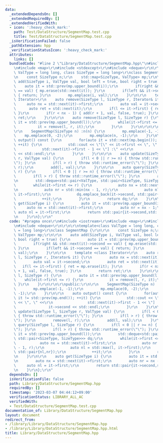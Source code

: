 ```yaml
---
data:
  _extendedDependsOn: []
  _extendedRequiredBy: []
  _extendedVerifiedWith:
  - icon: ':heavy_check_mark:'
    path: Test/DataStructure/SegmentMap.test.cpp
    title: Test/DataStructure/SegmentMap.test.cpp
  _isVerificationFailed: false
  _pathExtension: hpp
  _verificationStatusIcon: ':heavy_check_mark:'
  attributes:
    links: []
  bundledCode: "#line 2 \"Library/DataStructure/SegmentMap.hpp\"\n#include <iostream>\r\
    \n#include <map>\r\n#include <stdexcept>\r\n#include <deque>\r\n\r\n\r\ntemplate<class\
    \ ValType = long long, class SizeType = long long>\r\nclass SegmentMap {\r\n\r\
    \n    const SizeType n;\r\n    std::map<SizeType, ValType> mp;\r\n\r\n    auto\
    \ add(SizeType i, ValType val, bool left = true, bool right = true) {\r\n    \
    \    auto it = std::prev(mp.upper_bound(i));\r\n        if(right && std::next(it)->second\
    \ == val) { mp.erase(std::next(it)); }\r\n        if(left && it->second == val)\
    \ { return; }\r\n        mp.emplace(i, val);\r\n    }\r\n\r\n    template <class\
    \ Iterator>\r\n    auto remove(SizeType l, SizeType r, Iterator& it) {\r\n   \
    \     auto nx = std::next(it)->first;\r\n        auto val = it->second;\r\n  \
    \      auto ret = std::next(it);\r\n        if(l <= it->first) { ret = mp.erase(it);\
    \ }\r\n        if(r < nx - 1) { add(r + 1, val, false, true); }\r\n        return\
    \ ret;\r\n    }\r\n\r\n    auto remove(SizeType l, SizeType r) {\r\n        auto\
    \ it = std::prev(mp.upper_bound(l));\r\n        while(it->first <= r) {\r\n  \
    \          it = remove(l, r, it);\r\n        }\r\n    }\r\n\r\n\r\npublic:\r\n\
    \r\n    SegmentMap(SizeType n) :n(n) {\r\n        mp.emplace(-1, -1);\r\n    \
    \    mp.emplace(0, -2);\r\n        mp.emplace(n, -1);\r\n    }\r\n\r\n    auto\
    \ output() const {\r\n        for(auto it = std::next(mp.begin()); it != std::prev(mp.end());\
    \ ++it) {\r\n            std::cout << \"[\" << it->first << \", \" <<\r\n    \
    \            std::next(it)->first - 1 << \"] :\" <<\r\n                it->second\
    \ << std::endl;\r\n        }\r\n    }\r\n\r\n    auto update(SizeType l, SizeType\
    \ r, ValType val) {\r\n        if(l < 0 || r >= n) { throw std::runtime_error(\"\
    \"); }\r\n        if(l > r) { throw std::runtime_error(\"\"); }\r\n        remove(l,\
    \ r);\r\n        add(l, val);\r\n    }\r\n\r\n    auto query(SizeType l, SizeType\
    \ r) {\r\n        if(l < 0 || r >= n) { throw std::runtime_error(\"\"); }\r\n\
    \        if(l > r) { throw std::runtime_error(\"\"); }\r\n        auto it = std::prev(mp.upper_bound(l));\r\
    \n        std::deque<std::pair<ValType, std::pair<SizeType, SizeType>>> dq;\r\n\
    \        while(it->first <= r) {\r\n            auto nx = std::next(it)->first;\r\
    \n            auto nr = std::min(nx - 1, r);\r\n            auto nl = std::max(l,\
    \ it->first);\r\n            dq.emplace_back(it->second, std::pair{nl,nr});\r\n\
    \            ++it;\r\n        }\r\n        return dq;\r\n    }\r\n\r\n    auto\
    \ get(SizeType i) {\r\n        auto it = std::prev(mp.upper_bound(i));\r\n   \
    \     auto nx = std::next(it)->first;\r\n        auto nr = nx - 1;\r\n       \
    \ auto nl = it->first;\r\n        return std::pair{it->second,std::pair{nl,nr}};\r\
    \n    }\r\n};\r\n"
  code: "#pragma once\r\n#include <iostream>\r\n#include <map>\r\n#include <stdexcept>\r\
    \n#include <deque>\r\n\r\n\r\ntemplate<class ValType = long long, class SizeType\
    \ = long long>\r\nclass SegmentMap {\r\n\r\n    const SizeType n;\r\n    std::map<SizeType,\
    \ ValType> mp;\r\n\r\n    auto add(SizeType i, ValType val, bool left = true,\
    \ bool right = true) {\r\n        auto it = std::prev(mp.upper_bound(i));\r\n\
    \        if(right && std::next(it)->second == val) { mp.erase(std::next(it));\
    \ }\r\n        if(left && it->second == val) { return; }\r\n        mp.emplace(i,\
    \ val);\r\n    }\r\n\r\n    template <class Iterator>\r\n    auto remove(SizeType\
    \ l, SizeType r, Iterator& it) {\r\n        auto nx = std::next(it)->first;\r\n\
    \        auto val = it->second;\r\n        auto ret = std::next(it);\r\n     \
    \   if(l <= it->first) { ret = mp.erase(it); }\r\n        if(r < nx - 1) { add(r\
    \ + 1, val, false, true); }\r\n        return ret;\r\n    }\r\n\r\n    auto remove(SizeType\
    \ l, SizeType r) {\r\n        auto it = std::prev(mp.upper_bound(l));\r\n    \
    \    while(it->first <= r) {\r\n            it = remove(l, r, it);\r\n       \
    \ }\r\n    }\r\n\r\n\r\npublic:\r\n\r\n    SegmentMap(SizeType n) :n(n) {\r\n\
    \        mp.emplace(-1, -1);\r\n        mp.emplace(0, -2);\r\n        mp.emplace(n,\
    \ -1);\r\n    }\r\n\r\n    auto output() const {\r\n        for(auto it = std::next(mp.begin());\
    \ it != std::prev(mp.end()); ++it) {\r\n            std::cout << \"[\" << it->first\
    \ << \", \" <<\r\n                std::next(it)->first - 1 << \"] :\" <<\r\n \
    \               it->second << std::endl;\r\n        }\r\n    }\r\n\r\n    auto\
    \ update(SizeType l, SizeType r, ValType val) {\r\n        if(l < 0 || r >= n)\
    \ { throw std::runtime_error(\"\"); }\r\n        if(l > r) { throw std::runtime_error(\"\
    \"); }\r\n        remove(l, r);\r\n        add(l, val);\r\n    }\r\n\r\n    auto\
    \ query(SizeType l, SizeType r) {\r\n        if(l < 0 || r >= n) { throw std::runtime_error(\"\
    \"); }\r\n        if(l > r) { throw std::runtime_error(\"\"); }\r\n        auto\
    \ it = std::prev(mp.upper_bound(l));\r\n        std::deque<std::pair<ValType,\
    \ std::pair<SizeType, SizeType>>> dq;\r\n        while(it->first <= r) {\r\n \
    \           auto nx = std::next(it)->first;\r\n            auto nr = std::min(nx\
    \ - 1, r);\r\n            auto nl = std::max(l, it->first);\r\n            dq.emplace_back(it->second,\
    \ std::pair{nl,nr});\r\n            ++it;\r\n        }\r\n        return dq;\r\
    \n    }\r\n\r\n    auto get(SizeType i) {\r\n        auto it = std::prev(mp.upper_bound(i));\r\
    \n        auto nx = std::next(it)->first;\r\n        auto nr = nx - 1;\r\n   \
    \     auto nl = it->first;\r\n        return std::pair{it->second,std::pair{nl,nr}};\r\
    \n    }\r\n};\r\n"
  dependsOn: []
  isVerificationFile: false
  path: Library/DataStructure/SegmentMap.hpp
  requiredBy: []
  timestamp: '2023-03-07 04:44:12+09:00'
  verificationStatus: LIBRARY_ALL_AC
  verifiedWith:
  - Test/DataStructure/SegmentMap.test.cpp
documentation_of: Library/DataStructure/SegmentMap.hpp
layout: document
redirect_from:
- /library/Library/DataStructure/SegmentMap.hpp
- /library/Library/DataStructure/SegmentMap.hpp.html
title: Library/DataStructure/SegmentMap.hpp
---
```

